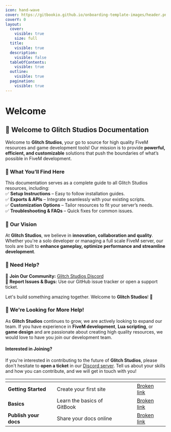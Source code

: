```yaml
---
icon: hand-wave
cover: https://gitbookio.github.io/onboarding-template-images/header.png
coverY: 0
layout:
  cover:
    visible: true
    size: full
  title:
    visible: true
  description:
    visible: false
  tableOfContents:
    visible: true
  outline:
    visible: true
  pagination:
    visible: true
---
```


# Welcome

## 🚀 Welcome to **Glitch Studios Documentation**

Welcome to **Glitch Studios**, your go to source for high quality FiveM resources and game development tools! Our mission is to provide **powerful, efficient, and customizable** solutions that push the boundaries of what’s possible in FiveM development.

### 📖 What You’ll Find Here

This documentation serves as a complete guide to all Glitch Studios resources, including:\
✅ **Setup Instructions** – Easy to follow installation guides.\
✅ **Exports & APIs** – Integrate seamlessly with your existing scripts.\
✅ **Customization Options** – Tailor resources to fit your server’s needs.\
✅ **Troubleshooting & FAQs** – Quick fixes for common issues.

### 🎯 Our Vision

At **Glitch Studios**, we believe in **innovation, collaboration and quality**. Whether you're a solo developer or managing a full scale FiveM server, our tools are built to **enhance gameplay, optimize performance and streamline development**.

### 💬 Need Help?

🔹 **Join Our Community:** [Glitch Studios Discord](https://discord.gg/PAQX8ANEfw)\
🔹 **Report Issues & Bugs:** Use our GitHub issue tracker or open a support ticket.

Let's build something amazing together. Welcome to **Glitch Studios**! 🚀

### 👥 We're Looking for More Help!

As **Glitch Studios** continues to grow, we are actively looking to expand our team. If you have experience in **FiveM development**, **Lua scripting**, or **game design** and are passionate about creating high quality resources, we would love to have you join our development team.

#### Interested in Joining?

If you're interested in contributing to the future of **Glitch Studios**, please don't hesitate to **open a ticket** in our [Discord server](https://discord.com/invite/PAQX8ANEfw). Tell us about your skills and how you can contribute, and we will get in touch with you!

<table data-view="cards"><thead><tr><th></th><th></th><th data-hidden data-card-cover data-type="files"></th><th data-hidden></th><th data-hidden data-card-target data-type="content-ref"></th></tr></thead><tbody><tr><td><strong>Getting Started</strong></td><td>Create your first site</td><td></td><td></td><td><a href="broken-reference">Broken link</a></td></tr><tr><td><strong>Basics</strong></td><td>Learn the basics of GitBook</td><td></td><td></td><td><a href="broken-reference">Broken link</a></td></tr><tr><td><strong>Publish your docs</strong></td><td>Share your docs online</td><td></td><td></td><td><a href="broken-reference">Broken link</a></td></tr></tbody></table>
